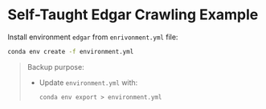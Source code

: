 # Self-Taught Edgar Crawling Example

Install environment `edgar` from `enrivonment.yml` file:

```bash
conda env create -f environment.yml
```





> Backup purpose:
>
> - Update `environment.yml` with:
>
>   ```shell
>   conda env export > environment.yml
>   ```

